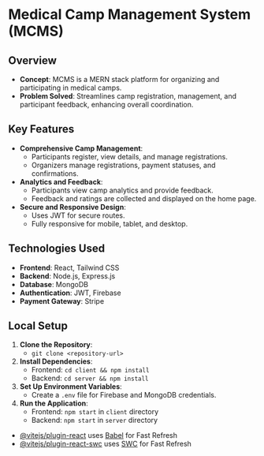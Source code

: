 # Medical Camp Management System (MCMS)

## Overview
- **Concept**: MCMS is a MERN stack platform for organizing and participating in medical camps.
- **Problem Solved**: Streamlines camp registration, management, and participant feedback, enhancing overall coordination.

## Key Features
- **Comprehensive Camp Management**: 
  - Participants register, view details, and manage registrations.
  - Organizers manage registrations, payment statuses, and confirmations.
- **Analytics and Feedback**: 
  - Participants view camp analytics and provide feedback.
  - Feedback and ratings are collected and displayed on the home page.
- **Secure and Responsive Design**: 
  - Uses JWT for secure routes.
  - Fully responsive for mobile, tablet, and desktop.

## Technologies Used
- **Frontend**: React, Tailwind CSS
- **Backend**: Node.js, Express.js
- **Database**: MongoDB
- **Authentication**: JWT, Firebase
- **Payment Gateway**: Stripe

## Local Setup
1. **Clone the Repository**:
   - `git clone <repository-url>`
2. **Install Dependencies**:
   - Frontend: `cd client && npm install`
   - Backend: `cd server && npm install`
3. **Set Up Environment Variables**:
   - Create a `.env` file for Firebase and MongoDB credentials.
4. **Run the Application**:
   - Frontend: `npm start` in `client` directory
   - Backend: `npm start` in `server` directory



- [@vitejs/plugin-react](https://github.com/vitejs/vite-plugin-react/blob/main/packages/plugin-react/README.md) uses [Babel](https://babeljs.io/) for Fast Refresh
- [@vitejs/plugin-react-swc](https://github.com/vitejs/vite-plugin-react-swc) uses [SWC](https://swc.rs/) for Fast Refresh
